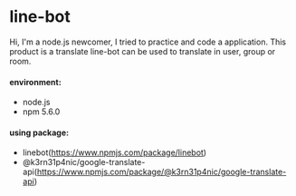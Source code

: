# line-bot
Hi, I'm a node.js newcomer, I tried to practice and code a application.
This product is a translate line-bot can be used to translate in user, group or room.

#### environment:
- node.js
- npm 5.6.0

#### using package:
- linebot(https://www.npmjs.com/package/linebot)
- @k3rn31p4nic/google-translate-api(https://www.npmjs.com/package/@k3rn31p4nic/google-translate-api)
